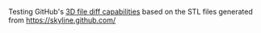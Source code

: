 Testing GitHub's [3D file diff capabilities](https://github.blog/2013-09-17-3d-file-diffs/) based on the STL files generated from https://skyline.github.com/
